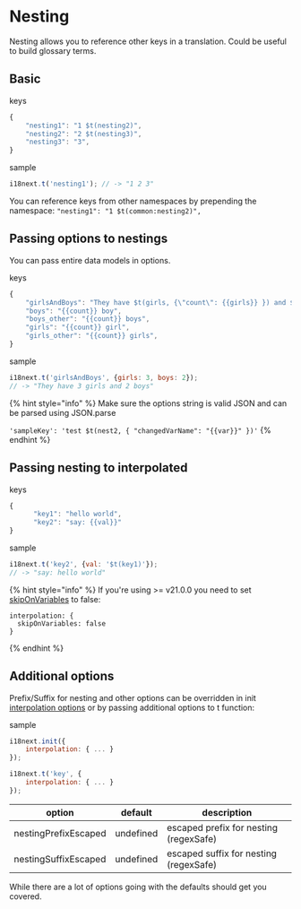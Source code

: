 # Nesting

Nesting allows you to reference other keys in a translation. Could be useful to build glossary terms.

## Basic

keys

```javascript
{
    "nesting1": "1 $t(nesting2)",
    "nesting2": "2 $t(nesting3)",
    "nesting3": "3",
}
```

sample

```javascript
i18next.t('nesting1'); // -> "1 2 3"
```

You can reference keys from other namespaces by prepending the namespace: `"nesting1": "1 $t(common:nesting2)",`

## Passing options to nestings

You can pass entire data models in options.

keys

```javascript
{
    "girlsAndBoys": "They have $t(girls, {\"count\": {{girls}} }) and $t(boys, {\"count\": {{boys}} })",
    "boys": "{{count}} boy",
    "boys_other": "{{count}} boys",
    "girls": "{{count}} girl",
    "girls_other": "{{count}} girls",
}
```

sample

```javascript
i18next.t('girlsAndBoys', {girls: 3, boys: 2});
// -> "They have 3 girls and 2 boys"
```

{% hint style="info" %}
Make sure the options string is valid JSON and can be parsed using JSON.parse

`'sampleKey': 'test $t(nest2, { "changedVarName": "{{var}}" })'`
{% endhint %}

## Passing nesting to interpolated

keys

```javascript
{
      "key1": "hello world",
      "key2": "say: {{val}}"
}
```

sample

```javascript
i18next.t('key2', {val: '$t(key1)'});
// -> "say: hello world"
```

{% hint style="info" %}
If you're using >= v21.0.0 you need to set [skipOnVariables](../misc/migration-guide.md#skiponvariables-true) to false:

```
interpolation: {
  skipOnVariables: false
}
```
{% endhint %}

## Additional options

Prefix/Suffix for nesting and other options can be overridden in init [interpolation options](interpolation.md#all-interpolation-options) or by passing additional options to t function:

sample

```javascript
i18next.init({
    interpolation: { ... }
});

i18next.t('key', {
    interpolation: { ... }
});
```

| option               | default   | description                            |
| -------------------- | --------- | -------------------------------------- |
| nestingPrefixEscaped | undefined | escaped prefix for nesting (regexSafe) |
| nestingSuffixEscaped | undefined | escaped suffix for nesting (regexSafe) |

While there are a lot of options going with the defaults should get you covered.

